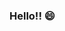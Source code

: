 ### Hello!! 😄

<!--I'm
- Daiane.
- a Statistician.
- currently working from home in Henderson, NV (USA) as a Statistical Analyst for [Standard Normal](https://standardnormal.com/) (investment firm).
- working on projects with focus on energy trading, data analysis, time series forecasting, and data visualization. 


**daianemarcolino/daianemarcolino** is a ✨ _special_ ✨ repository because its `README.md` (this file) appears on your GitHub profile.

Here are some ideas to get you started:

- 🔭 I’m currently working on ...
- 🌱 I’m currently learning ...
- 👯 I’m looking to collaborate on ...
- 🤔 I’m looking for help with ...
- 💬 Ask me about ...
- 📫 How to reach me: ...
- 😄 Pronouns: ...
- ⚡ Fun fact: ...
-->

